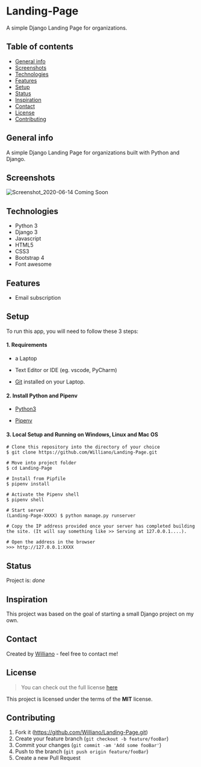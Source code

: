 # Landing-Page
A simple Django Landing Page for organizations.


## Table of contents
* [General info](#general-info)
* [Screenshots](#screenshots)
* [Technologies](#technologies)
* [Features](#features)
* [Setup](#setup)
* [Status](#status)
* [Inspiration](#inspiration)
* [Contact](#contact)
* [License](#license)
* [Contributing](#contributing)


## General info
A simple Django Landing Page for organizations built with Python and Django.

## Screenshots

![Screenshot_2020-06-14 Coming Soon ](https://user-images.githubusercontent.com/19711677/84585879-cbfbb280-add9-11ea-8263-f2da37cbb638.png)


## Technologies
* Python 3
* Django 3
* Javascript
* HTML5
* CSS3 
* Bootstrap 4
* Font awesome

## Features

* Email subscription


## Setup

To run this app, you will need to follow these 3 steps:

#### 1. Requirements
  - a Laptop

  - Text Editor or IDE (eg. vscode, PyCharm)

  - [Git](https://git-scm.com/book/en/v2/Getting-Started-Installing-Git) installed on your Laptop.


#### 2. Install Python and Pipenv
  - [Python3](https://www.python.org/downloads/)
  

  - [Pipenv](https://pipenv-es.readthedocs.io/es/stable/)

#### 3. Local Setup and Running on Windows, Linux and Mac OS

  ```
  # Clone this repository into the directory of your choice
  $ git clone https://github.com/Williano/Landing-Page.git

  # Move into project folder
  $ cd Landing-Page

  # Install from Pipfile
  $ pipenv install

  # Activate the Pipenv shell
  $ pipenv shell

  # Start server
  (Landing-Page-XXXX) $ python manage.py runserver
  
  # Copy the IP address provided once your server has completed building the site. (It will say something like >> Serving at 127.0.0.1....).
  
  # Open the address in the browser
  >>> http://127.0.0.1:XXXX
  
  ```


## Status
Project is: _done_

## Inspiration
This project was based on the goal of starting a small Django project on my own.


## Contact
Created by [Williano](https://williano.github.io/) - feel free to contact me!

## License
>You can check out the full license [here](https://github.com/Williano/Landing-Page/blob/master/LICENSE)

This project is licensed under the terms of the **MIT** license.

## Contributing

1. Fork it (<https://github.com/Williano/Landing-Page.git>)
2. Create your feature branch (`git checkout -b feature/fooBar`)
3. Commit your changes (`git commit -am 'Add some fooBar'`)
4. Push to the branch (`git push origin feature/fooBar`)
5. Create a new Pull Request
